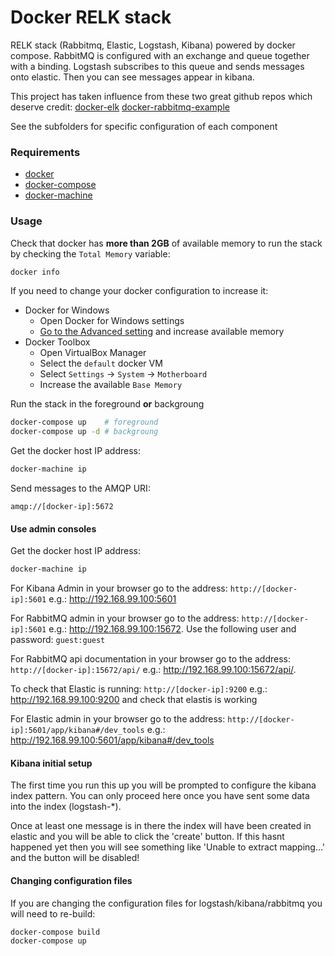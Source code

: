 # Docker RELK stack

RELK stack (Rabbitmq, Elastic, Logstash, Kibana) powered by docker compose.
RabbitMQ is configured with an exchange and queue together with a binding. Logstash subscribes to this queue and sends messages onto elastic.  Then you can see messages appear in kibana.

This project has taken influence from these two great github repos which deserve credit:
[docker-elk](https://github.com/deviantony/docker-elk)
[docker-rabbitmq-example](https://github.com/jonathandandries/docker-rabbitmq-example)

See the subfolders for specific configuration of each component

### Requirements

* [docker](https://docs.docker.com/install/)
* [docker-compose](https://docs.docker.com/compose/)
* [docker-machine](https://docs.docker.com/machine/)

### Usage

Check that docker has **more than 2GB** of available memory to run the stack by checking the `Total Memory` variable:

```bash
docker info
```

If you need to change your docker configuration to increase it: 
- Docker for Windows 
  - Open Docker for Windows settings 
  - [Go to the Advanced setting](https://docs.docker.com/docker-for-windows/#advanced) and increase available memory
- Docker Toolbox 
  - Open VirtualBox Manager
  - Select the `default` docker VM
  - Select `Settings` -> `System` -> `Motherboard`
  - Increase the available `Base Memory`

Run the stack in the foreground **or** backgroung

```bash
docker-compose up    # foreground
docker-compose up -d # backgroung
```

Get the docker host IP address:

```bash
docker-machine ip
```

Send messages to the AMQP URI:

```
amqp://[docker-ip]:5672
```

#### Use admin consoles

Get the docker host IP address:

```bash
docker-machine ip
```

For Kibana Admin in your browser go to the address: 
`http://[docker-ip]:5601` e.g.: http://192.168.99.100:5601

For RabbitMQ admin in your browser go to the address: 
`http://[docker-ip]:5601` e.g.: http://192.168.99.100:15672. 
Use the following user and password: `guest:guest`

For RabbitMQ api documentation in your browser go to the address: 
`http://[docker-ip]:15672/api/` e.g.: http://192.168.99.100:15672/api/. 

To check that Elastic is running:
`http://[docker-ip]:9200` e.g.: http://192.168.99.100:9200 and check that elastis is working

For Elastic admin in your browser go to the address: 
`http://[docker-ip]:5601/app/kibana#/dev_tools` e.g.: http://192.168.99.100:5601/app/kibana#/dev_tools

#### Kibana initial setup

The first time you run this up you will be prompted to configure the kibana index pattern. 
You can only proceed here once you have sent some data into the index (logstash-\*).

Once at least one message is in there the index will have been created in elastic and you 
will be able to click the 'create' button. If this hasnt happened yet then you will 
see something like 'Unable to extract mapping...' and the button will be disabled! 

#### Changing configuration files
If you are changing the configuration files for logstash/kibana/rabbitmq you will need to re-build:

```bash
docker-compose build
docker-compose up 
```
